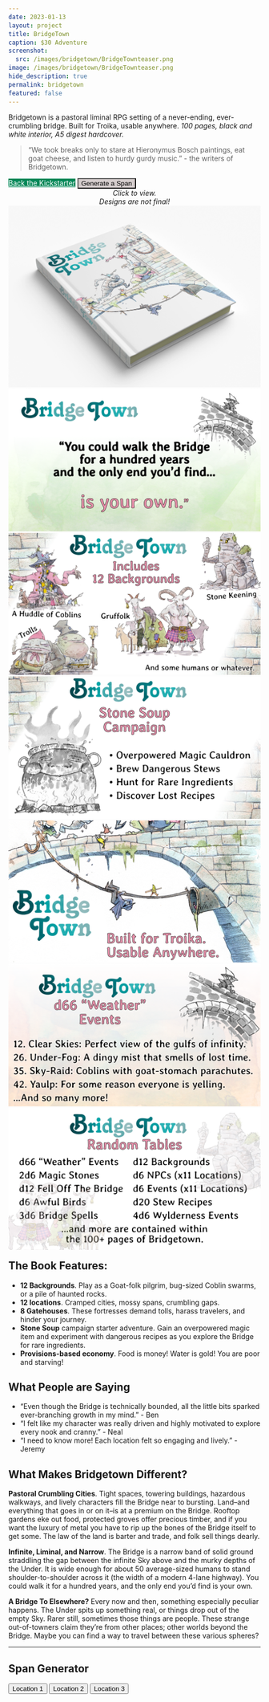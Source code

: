 ```yaml
---
date: 2023-01-13
layout: project
title: BridgeTown
caption: $30 Adventure
screenshot:
  src: /images/bridgetown/BridgeTownteaser.png
image: /images/bridgetown/BridgeTownteaser.png
hide_description: true
permalink: bridgetown
featured: false
---
```


Bridgetown is a pastoral liminal RPG setting of a never-ending, ever-crumbling bridge. Built for Troika, usable anywhere. *100 pages, black and white interior, A5 digest hardcover.*

> “We took breaks only to stare at Hieronymus Bosch paintings, eat goat cheese, and listen to hurdy gurdy music.” - the writers of Bridgetown.

<div class="shopping-buttons">
<a target="_blank" href="https://www.kickstarter.com/projects/technicalgrimoire/bridgetown-a-pastoral-liminal-rpg-setting" class="btn btn-primary" style="background-color:#028858;color:white;">Back the Kickstarter</a>
<button style="background-color:#D4CCCC;color:black;" class="btn btn-primary" onClick="document.getElementById('spanImage').scrollIntoView();">Generate a Span</button>
</div>

<div class="shopping-buttons">
</div>

<div id="images" class="shopping-images">
<p style="margin: 0px;padding:0px;text-align:center;font-style:italic;">Click to view.<br>Designs are not final!</p>
<img src="/images/bridgetown/hardcoverMockup.png" alt="hardcoverMockup.png">
<img src="/images/bridgetown/BT_marketing_2.png" alt="BT_marketing_2.png">
<img src="/images/bridgetown/BT_marketing_3.png" alt="BT_marketing_3.png">
<img src="/images/bridgetown/BT_marketing_4.png" alt="BT_marketing_4.png">
<img src="/images/bridgetown/BT_marketing_5.png" alt="BT_marketing_5.png">
<img src="/images/bridgetown/BT_marketing_6.png" alt="BT_marketing_6.png">
<img src="/images/bridgetown/BT_marketing_7.png" alt="BT_marketing_7.png">
</div>

<h2 style="margin-top:1rem;">The Book Features:</h2>

- **12 Backgrounds**. Play as a Goat-folk pilgrim, bug-sized Coblin swarms, or a pile of haunted rocks.
- **12 locations**. Cramped cities, mossy spans, crumbling gaps.
- **8 Gatehouses**. These fortresses demand tolls, harass travelers, and hinder your journey.
- **Stone Soup** campaign starter adventure. Gain an overpowered magic item and experiment with dangerous recipes as you explore the Bridge for rare ingredients.
- **Provisions-based economy**. Food is money! Water is gold! You are poor and starving!

## What People are Saying
- “Even though the Bridge is technically bounded, all the little bits sparked ever-branching growth in my mind.” - Ben
- “I felt like my character was really driven and highly motivated to explore every nook and cranny.” - Neal
- “I need to know more! Each location felt so engaging and lively.” - Jeremy

## What Makes Bridgetown Different?

**Pastoral Crumbling Cities**. Tight spaces, towering buildings, hazardous walkways, and lively characters fill the Bridge near to bursting. Land–and everything that goes in or on it–is at a premium on the Bridge. Rooftop gardens eke out food, protected groves offer precious timber, and if you want the luxury of metal you have to rip up the bones of the Bridge itself to get some. The law of the land is barter and trade, and folk sell things dearly.

**Infinite, Liminal, and Narrow**. The Bridge is a narrow band of solid ground straddling the gap between the infinite Sky above and the murky depths of the Under. It is wide enough for about 50 average-sized humans to stand shoulder-to-shoulder across it (the width of a modern 4-lane highway). You could walk it for a hundred years, and the only end you’d find is your own.

**A Bridge To Elsewhere?** Every now and then, something especially peculiar happens. The Under spits up something real, or things drop out of the empty Sky. Rarer still, sometimes those things are people. These strange out-of-towners claim they’re from other places; other worlds beyond the Bridge. Maybe you can find a way to travel between these various spheres?

<hr class="endShoppingImages">

## Span Generator

<div id=spanImage></div>

<div class="shopping-buttons">
<button id="loc1Button" class="leftburied-button" type="button" onclick="showLocation(0)">Location 1</button>
<button id="loc2Button" class="leftburied-button" type="button" onclick="showLocation(1)">Location 2</button>
<button id="loc3Button" class="leftburied-button" type="button" onclick="showLocation(2)">Location 3</button>
</div>

<div id="bridgetownDiv" style="display:none;">

  <h2 id="locName">Location 1</h2>

  <p id="locQuote">What a crazy thing!</p>
  <p id="locQuoter">Someone weird</p>
  <p id="locDescription">This place is wild! Filled with stuff for sure.</p>

  <h3 id="locHeader2">Mr. Person</h3>
  <div id="locSection2">They have a face for sure.</div>

  <h3 id="locHeader3">Taco Tuesday</h3>
  <div id="locSection3">Yummy!</div>

  <h3 id="weather">It's Hot</h3>
  <p id="weatherDescription">Far too hot.</p>
  <p class="forceLink"><a onclick="changeWeather()">Click here to change the weather.</a></p>

</div>

<link href="/assets/viewer.css" rel="stylesheet">
<script>
window.addEventListener('DOMContentLoaded', function () {
  var galley = document.getElementById('images');
  var viewer = new Viewer(galley,{navbar: 0, title:0, toolbar:0});
});
</script>
<script async src="/assets/generator_resources/bridgetown.js" language="javascript" type="text/javascript"></script>
